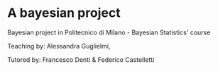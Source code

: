 # A bayesian project

Bayesian project in Politecnico di Milano - Bayesian Statistics' course

Teaching by: Alessandra Guglielmi,

Tutored by: Francesco Denti & Federico Castelletti


